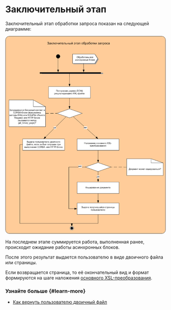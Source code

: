 # Заключительный этап

Заключительный этап обработки запроса показан на следующей диаграмме:

![](../_assets/request-handling-final.png)

На последнем этапе суммируется работа, выполненная ранее, происходит ожидание работы асинхронных блоков.

После этого результат выдается пользователю в виде двоичного файла или страницы.

Если возвращается страница, то её окончательный вид и формат формируются на шаге наложения [основного XSL-преобразования](general-transformation-ov.md).

### Узнайте больше {#learn-more}
* [Как вернуть пользователю двоичный файл](../tasks/how-to-return-binary-file.md)